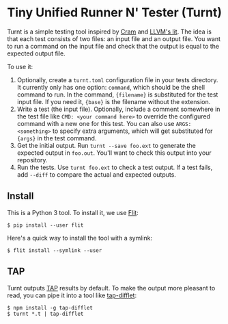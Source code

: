 Tiny Unified Runner N' Tester (Turnt)
=====================================

Turnt is a simple testing tool inspired by [Cram][] and [LLVM's lit][lit].
The idea is that each test consists of two files: an input file and an output file.
You want to run a command on the input file and check that the output is equal to the expected output file.

To use it:

1. Optionally, create a `turnt.toml` configuration file in your tests directory.
   It currently only has one option: `command`, which should be the shell command to run.
   In the command, `{filename}` is substituted for the test input file.
   If you need it, `{base}` is the filename without the extension.
2. Write a test (the input file).
   Optionally, include a comment somewhere in the test file like `CMD: <your command here>` to override the configured command with a new one for this test.
   You can also use `ARGS: <something>` to specify extra arguments, which will get substituted for `{args}` in the test command.
3. Get the initial output.
   Run `turnt --save foo.ext` to generate the expected output in `foo.out`.
   You'll want to check this output into your repository.
4. Run the tests.
   Use `turnt foo.ext` to check a test output.
   If a test fails, add `--diff` to compare the actual and expected outputs.

[cram]: https://bitheap.org/cram/
[lit]: https://llvm.org/docs/CommandGuide/lit.html


Install
-------

This is a Python 3 tool.
To install it, we use [Flit][]:

    $ pip install --user flit

Here's a quick way to install the tool with a symlink:

    $ flit install --symlink --user

[flit]: https://flit.readthedocs.io/en/latest/


TAP
---

Turnt outputs [TAP][] results by default.
To make the output more pleasant to read, you can pipe it into a tool like [tap-difflet][]:

    $ npm install -g tap-difflet
    $ turnt *.t | tap-difflet

[tap]: http://testanything.org
[tap-difflet]: https://github.com/namuol/tap-difflet
